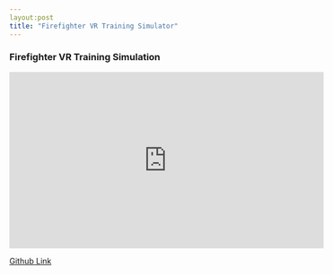 ```yaml
---
layout:post
title: "Firefighter VR Training Simulator"
---
```

### Firefighter VR Training Simulation

<iframe width="560" height="315" src="https://www.youtube.com/embed/8M6PUIhqt1A?rel=0" frameborder="0" allow="autoplay; encrypted-media" allowfullscreen></iframe>  


[Github Link](https://github.com/leomuteki/VR_Flight_Simulator)
